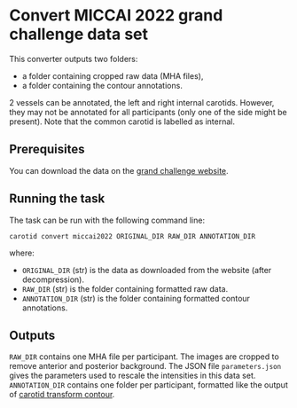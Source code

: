 # Convert MICCAI 2022 grand challenge data set

This converter outputs two folders:
- a folder containing cropped raw data (MHA files),
- a folder containing the contour annotations.

2 vessels can be annotated, the left and right internal carotids.
However, they may not be annotated for all participants (only one of the side
might be present).
Note that the common carotid is labelled as internal.

## Prerequisites

You can download the data on the [grand challenge website](https://vessel-wall-segmentation-2022.grand-challenge.org/data/). 

## Running the task

The task can be run with the following command line:
```
carotid convert miccai2022 ORIGINAL_DIR RAW_DIR ANNOTATION_DIR
```
where:

- `ORIGINAL_DIR` (str) is the data as downloaded from the website (after decompression).
- `RAW_DIR` (str) is the folder containing formatted raw data.
- `ANNOTATION_DIR` (str) is the folder containing formatted contour annotations.

## Outputs

`RAW_DIR` contains one MHA file per participant. The images are cropped to remove anterior and posterior
background. The JSON file `parameters.json` gives the parameters used to rescale the intensities in this data set.
`ANNOTATION_DIR` contains one folder per participant, formatted like the output
of [carotid transform contour](../Transforms/Contour.md#outputs).
